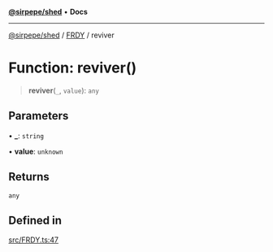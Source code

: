 [**@sirpepe/shed**](../../README.md) • **Docs**

***

[@sirpepe/shed](../../README.md) / [FRDY](../README.md) / reviver

# Function: reviver()

> **reviver**(`_`, `value`): `any`

## Parameters

• **\_**: `string`

• **value**: `unknown`

## Returns

`any`

## Defined in

[src/FRDY.ts:47](https://github.com/SirPepe/shed/blob/36009fde0fee9ee53321ca81309876bbb49851e3/src/FRDY.ts#L47)
